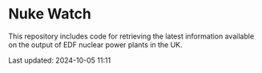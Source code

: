 # Nuke Watch

This repository includes code for retrieving the latest information available on the output of EDF nuclear power plants in the UK.

Last updated: 2024-10-05 11:11